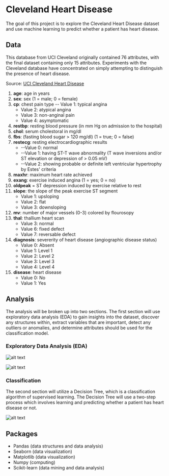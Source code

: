 # Cleveland Heart Disease

The goal of this project is to explore the Cleveland Heart Disease dataset and use machine learning to predict whether a patient has heart disease. 

## Data
This database from UCI Cleveland originally contained 76 attributes, with the final dataset containing only 15 attributes.
Experiments with the Cleveland database have concentrated on simply attempting to distinguish the presence of heart disease.

Source: [UCI Cleveland Heart Disease](https://archive.ics.uci.edu/ml/datasets/Heart+Disease)

1. **age**: age in years
2. **sex**: sex (1 = male; 0 = female)
3. **cp**: chest pain type
    -- Value 1: typical angina
    * Value 2: atypical angina
    * Value 3: non-anginal pain
    * Value 4: asymptomatic
4. **restbp**: resting blood pressure (in mm Hg on admission to the hospital)
5. **chol**: serum cholestoral in mg/dl
6. **fbs**: (fasting blood sugar > 120 mg/dl)  (1 = true; 0 = false)
7. **restecg**: resting electrocardiographic results
    * --Value 0: normal
    * --Value 1: having ST-T wave abnormality (T wave inversions and/or ST elevation or depression of > 0.05 mV)
    * --Value 2: showing probable or definite left ventricular hypertrophy by Estes' criteria
8. **maxhr**: maximum heart rate achieved
9. **exang**: exercise induced angina (1 = yes; 0 = no)
10. **oldpeak** = ST depression induced by exercise relative to rest
11. **slope**: the slope of the peak exercise ST segment
    * Value 1: upsloping
    * Value 2: flat
    * Value 3: downsloping
12. **mv**: number of major vessels (0-3) colored by flourosopy
13. **thal**: thallium heart scan 
    * Value 3: normal
    * Value 6: fixed defect
    * Value 7: reversable defect
14. **diagnosis**: severerity of heart disease (angiographic disease status)
    * Value 0: Absent
    * Value 1: Level 1 
    * Value 2: Level 2 
    * Value 3: Level 3
    * Value 4: Level 4
15. **disease**: heart disease
    * Value 0: No 
    * Value 1: Yes

## Analysis
The analysis will be broken up into two sections. The first section will use exploratory data analysis (EDA) to gain insights into the dataset, discover any structures within, extract variables that are important, detect any outliers or anomalies, and determine attributes should be used for the classification model. 

### Exploratory Data Analysis (EDA)

![alt text](https://github.com/dreblock87/ClevelandHeartDisease/blob/master/Images/Barchart.png "Logo Title Text 1")

![alt text](https://github.com/dreblock87/ClevelandHeartDisease/blob/master/Images/Pairplot.png "Logo Title Text 1")

### Classification

The second section will utilize a Decision Tree, which is a classification algorithm of supervised learning. The Decision Tree will use a two-step process which involves learning and predicting whether a patient has heart disease or not. 

![alt text](https://github.com/dreblock87/ClevelandHeartDisease/blob/master/Images/Decisiontree.png "Logo Title Text 1")


## Packages
  * Pandas (data structures and data analysis)
  * Seaborn (data visualization)
  * Matplotlib (data visualization)
  * Numpy (computing)
  * Scikit-learn (data mining and data analysis)
  
